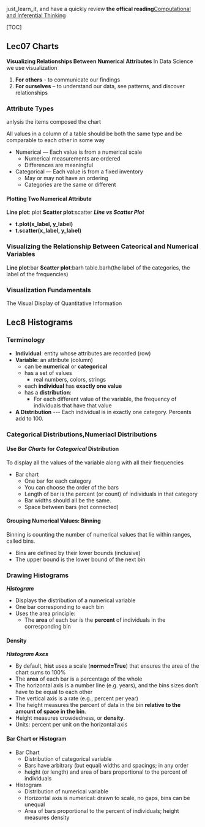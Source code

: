 just_learn_it, and have a quickly review
**the offical reading**[Computational and Inferential Thinking](https://inferentialthinking.com/chapters/intro)

[TOC]

## Lec07 Charts
**Visualizing Relationships Between Numerical Attributes**
In Data Science we use visualization 
1. **For others** - to communicate our findings
2. **For ourselves** – to understand our data, see patterns, and discover relationships 

### Attribute Types
anlysis the items composed the chart

All values in a column of a table should be both the same type and be comparable to each other in some way
* Numerical — Each value is from a numerical scale
  * Numerical measurements are ordered
  * Differences are meaningful
* Categorical — Each value is from a fixed inventory
  * May or may not have an ordering
  * Categories are the same or different

#### Plotting Two Numerical Attribute
**Line plot**: plot
**Scatter plot**:scatter
***Line vs Scatter Plot***
* **t.plot(x_label, y_label)**
* **t.scatter(x_label, y_label)**

### Visualizing the Relationship Between Cateorical and Numerical Variables

**Line plot**:bar
**Scatter plot**:barh
table.barh(the label of the categories, the label of the frequencies)

### Visualization Fundamentals
The Visual Display of Quantitative Information 


## Lec8 Histograms

### Terminology
* **Individual**: entity whose attributes are recorded (row)
* **Variable**: an attribute (column)
  * can be **numerical** or **categorical**
  * has a set of values
    * real numbers, colors, strings
  * each **individual** has **exactly one value**
  * has a **distribution**: 
    * For each different value of the variable, the frequency of individuals that have that value
* **A Distribution**
--- Each individual is in exactly one category. Percents add to 100.

### Categorical Distributions,Numeriacl Distributions

#### Use ***Bar Charts*** for ***Categorical*** Distribution
To display all the values of the variable along with all their frequencies 
* Bar chart 
  * One bar for each category
  * You can choose the order of the bars
  * Length of bar is the percent (or count) of individuals in that category
  * Bar widths should all be the same.
  * Space between bars (not connected)

#### Grouping Numerical Values: Binning
Binning is counting the number of numerical values that lie within ranges, called bins.
* Bins are defined by their lower bounds (inclusive)
* The upper bound is the lower bound of the next bin

### Drawing Histograms
***Histogram***
* Displays the distribution of a numerical variable
* One bar corresponding to each bin
* Uses the area principle:
  * The **area** of each bar is the **percent** of individuals in the corresponding bin

#### Density
***Histogram Axes***
* By default, **hist** uses a scale (**normed=True**) that ensures the area of the chart sums to 100%
* The **area** of each bar is a percentage of the whole
* The horizontal axis is a number line (e.g. years), and the bins sizes don’t have to be equal to each other
* The vertical axis is a rate (e.g., percent per year)
* The height measures the percent of data in the bin **relative to the amount of space in the bin**.
* Height measures crowdedness, or **density**.
* Units: percent per unit on the horizontal axis
#### Bar Chart or Histogram
* Bar Chart
  * Distribution of categorical variable
  * Bars have arbitrary (but equal) widths and spacings; in any order
  * height (or length) and area of bars proportional to the percent of individuals
* Histogram
  * Distribution of numerical variable
  * Horizontal axis is numerical: drawn to scale, no gaps, bins can be unequal
  * Area of bars proportional to the percent of individuals; height measures density
